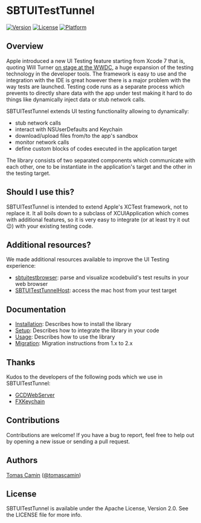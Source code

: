 # SBTUITestTunnel

[![Version](https://img.shields.io/cocoapods/v/SBTUITestTunnel.svg?style=flat)](http://cocoadocs.org/docsets/SBTUITestTunnel)
[![License](https://img.shields.io/cocoapods/l/SBTUITestTunnel.svg?style=flat)](http://cocoadocs.org/docsets/SBTUITestTunnel)
[![Platform](https://img.shields.io/cocoapods/p/SBTUITestTunnel.svg?style=flat)](http://cocoadocs.org/docsets/SBTUITestTunnel)

## Overview

Apple introduced a new UI Testing feature starting from Xcode 7 that is, quoting Will Turner [on stage at the WWDC](https://developer.apple.com/videos/play/wwdc2015/406/), a huge expansion of the testing technology in the developer tools. The framework is easy to use and the integration with the IDE is great however there is a major problem with the way tests are launched. Testing code runs as a separate process which prevents to directly share data with the app under test making it hard to do things like dynamically inject data or stub network calls.

SBTUITestTunnel extends UI testing functionality allowing to dynamically:
* stub network calls
* interact with NSUserDefaults and Keychain
* download/upload files from/to the app's sandbox
* monitor network calls
* define custom blocks of codes executed in the application target

The library consists of two separated components which communicate with each other, one to be instantiate in the application's target and the other in the testing target.

## Should I use this?

SBTUITestTunnel is intended to extend Apple's XCTest framework, not to replace it. It all boils down to a subclass of XCUIApplication which comes with additional features, so it is very easy to integrate (or at least try it out 😉) with your existing testing code.

## Additional resources?

We made additional resources available to improve the UI Testing experience:

- [sbtuitestbrowser](https://github.com/Subito-it/sbtuitestbrowser): parse and visualize xcodebuild's test results in your web browser
- [SBTUITestTunnelHost](https://github.com/Subito-it/SBTUITestTunnelHost): access the mac host from your test target

## Documentation

- [Installation](https://github.com/Subito-it/SBTUITestTunnel/tree/master/Documentation/Installation.md): Describes how to install the library
- [Setup](https://github.com/Subito-it/SBTUITestTunnel/tree/master/Documentation/Setup.md): Describes how to integrate the library in your code
- [Usage](https://github.com/Subito-it/SBTUITestTunnel/tree/master/Documentation/Usage.md): Describes how to use the library
- [Migration](https://github.com/Subito-it/SBTUITestTunnel/tree/master/Documentation/Migration1to2.md): Migration instructions from 1.x to 2.x

## Thanks

Kudos to the developers of the following pods which we use in SBTUITestTunnel:

* [GCDWebServer](https://github.com/swisspol/GCDWebServer)
* [FXKeychain](https://github.com/nicklockwood/FXKeychain)

## Contributions

Contributions are welcome! If you have a bug to report, feel free to help out by opening a new issue or sending a pull request.

## Authors

[Tomas Camin](https://github.com/tcamin) ([@tomascamin](https://twitter.com/tomascamin))

## License

SBTUITestTunnel is available under the Apache License, Version 2.0. See the LICENSE file for more info.
